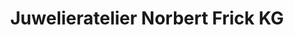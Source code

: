 ---
title: "Juwelieratelier Norbert Frick KG"
url: /neustadt-in-holstein/juwelieratelier-norbert-frick-kg/
shop: Schmuck
---